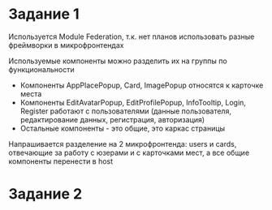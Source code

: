 # Задание 1

Используется Module Federation, т.к. нет планов использовать разные фреймворки в микрофронтендах

Используемые компоненты можно разделить их на группы по функциональности
* Компоненты AppPlacePopup, Card, ImagePopup относятся к карточке места
* Компоненты EditAvatarPopup, EditProfilePopup, InfoTooltip, Login, Register работают с пользователями (данные пользователя,
редактирование данных, регистрация, авторизация)
* Остальные компоненты - это общие, это каркас страницы

Напрашивается разделение на 2 микрофронтенда: users и сards, отвечающие за работу с юзерами и с карточками мест,
а все общие компоненты перенести в host

# Задание 2
